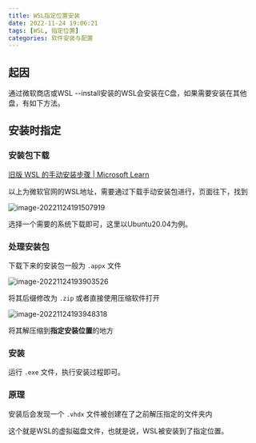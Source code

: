 ```yaml
---
title: WSL指定位置安装
date: 2022-11-24 19:06:21
tags: [WSL, 指定位置]
categories: 软件安装与配置
---
```


## 起因

通过微软商店或WSL --install安装的WSL会安装在C盘，如果需要安装在其他盘，有如下方法。

## 安装时指定

### 安装包下载

[旧版 WSL 的手动安装步骤 | Microsoft Learn](https://learn.microsoft.com/zh-cn/windows/wsl/install-manual)

以上为微软官网的WSL地址，需要通过下载手动安装包进行，页面往下，找到

![image-20221124191507919](E:/Study/blog/source/_posts/WSL指定位置安装/image-20221124191507919.png)

选择一个需要的系统下载即可，这里以Ubuntu20.04为例。

### 处理安装包

下载下来的安装包一般为 `.appx` 文件

![image-20221124193903526](E:/Study/blog/source/_posts/WSL指定位置安装/image-20221124193903526.png)

将其后缀修改为 `.zip` 或者直接使用压缩软件打开

![image-20221124193948318](E:/Study/blog/source/_posts/WSL指定位置安装/image-20221124193948318.png)

将其解压缩到**指定安装位置**的地方

### 安装

运行 `.exe` 文件，执行安装过程即可。

### 原理

安装后会发现一个 `.vhdx` 文件被创建在了之前解压指定的文件夹内

这个就是WSL的虚拟磁盘文件，也就是说，WSL被安装到了指定位置。